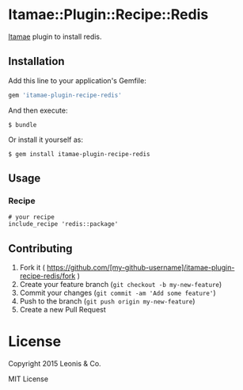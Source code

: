# Itamae::Plugin::Recipe::Redis

[Itamae](https://github.com/itamae-kitchen/itamae) plugin to install redis.

## Installation

Add this line to your application's Gemfile:

```ruby
gem 'itamae-plugin-recipe-redis'
```

And then execute:

    $ bundle

Or install it yourself as:

    $ gem install itamae-plugin-recipe-redis

## Usage

### Recipe

```
# your recipe
include_recipe 'redis::package'
```

## Contributing

1. Fork it ( https://github.com/[my-github-username]/itamae-plugin-recipe-redis/fork )
2. Create your feature branch (`git checkout -b my-new-feature`)
3. Commit your changes (`git commit -am 'Add some feature'`)
4. Push to the branch (`git push origin my-new-feature`)
5. Create a new Pull Request

# License

Copyright 2015 Leonis & Co.

MIT License
